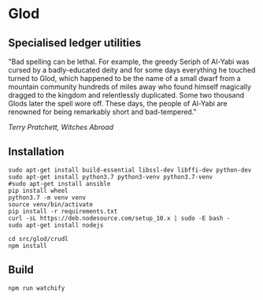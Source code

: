 # Glod

## Specialised ledger utilities

"Bad spelling can be lethal. For example, the greedy Seriph of Al-Yabi was 
cursed by a badly-educated deity and for some days everything he touched 
turned to Glod, which happened to be the name of a small dwarf from a 
mountain community hundreds of miles away who found himself magically 
dragged to the kingdom and relentlessly duplicated. Some two thousand 
Glods later the spell wore off. These days, the people of Al-Yabi are 
renowned for being remarkably short and bad-tempered."

_Terry Pratchett, Witches Abroad_

## Installation

```
sudo apt-get install build-essential libssl-dev libffi-dev python-dev
sudo apt-get install python3.7 python3-venv python3.7-venv
#sudo apt-get install ansible
pip install wheel
python3.7 -m venv venv
source venv/bin/activate
pip install -r requirements.txt 
curl -sL https://deb.nodesource.com/setup_10.x | sudo -E bash -
sudo apt-get install nodejs

cd src/glod/crudl
npm install
```


## Build

```
npm run watchify
```
